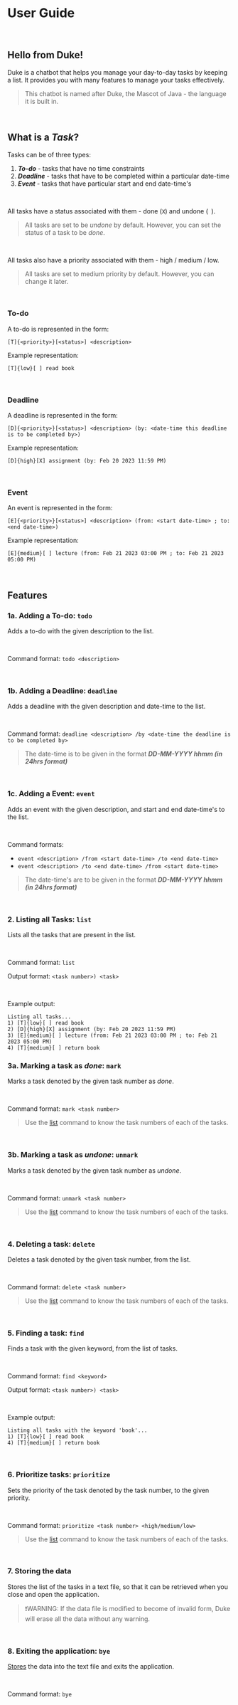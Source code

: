 # User Guide

<br>

## Hello from Duke!
Duke is a chatbot that helps you manage your day-to-day tasks by keeping a list.
It provides you with many features to manage your tasks effectively.
> This chatbot is named after Duke, the Mascot of Java - the language it is built in.

<br>

## What is a **_Task_**?
Tasks can be of three types:
1. **_To-do_** - tasks that have no time constraints
2. **_Deadline_** - tasks that have to be completed within a particular date-time
3. **_Event_** - tasks that have particular start and end date-time's

<br>

All tasks have a status associated with them - done (`X`) and undone (` `).
> All tasks are set to be _undone_ by default. However, you can set the status of a task to be _done_.

<br>

All tasks also have a priority associated with them - high / medium / low.
> All tasks are set to medium priority by default. However, you can change it later.

<br>

### To-do
A to-do is represented in the form:
```
[T]{<priority>}[<status>] <description>
```

Example representation:
```
[T]{low}[ ] read book
```

<br>

### Deadline
A deadline is represented in the form:
```
[D]{<priority>}[<status>] <description> (by: <date-time this deadline is to be completed by>)
```

Example representation:
```
[D]{high}[X] assignment (by: Feb 20 2023 11:59 PM)
```

<br>

### Event
An event is represented in the form:
```
[E]{<priority>}[<status>] <description> (from: <start date-time> ; to: <end date-time>)
```

Example representation:
```
[E]{medium}[ ] lecture (from: Feb 21 2023 03:00 PM ; to: Feb 21 2023 05:00 PM)
```


<br>


## Features

### 1a. Adding a To-do: `todo`
Adds a to-do with the given description to the list.

<br>

Command format: `todo <description>`

<br>

### 1b. Adding a Deadline: `deadline`
Adds a deadline with the given description and date-time to the list.

<br>

Command format: `deadline <description> /by <date-time the deadline is to be completed by>`

> The date-time is to be given in the format _**DD-MM-YYYY hhmm (in 24hrs format)**_

<br>

### 1c. Adding a Event: `event`
Adds an event with the given description, and start and end date-time's to the list.

<br>

Command formats:
- `event <description> /from <start date-time> /to <end date-time>`
- `event <description> /to <end date-time> /from <start date-time>`

> The date-time's are to be given in the format _**DD-MM-YYYY hhmm (in 24hrs format)**_

<br>

### 2. Listing all Tasks: `list`
Lists all the tasks that are present in the list.

<br>

Command format: `list`

Output format: `<task number>) <task>`

<br>

Example output:
```
Listing all tasks...
1) [T]{low}[ ] read book
2) [D]{high}[X] assignment (by: Feb 20 2023 11:59 PM)
3) [E]{medium}[ ] lecture (from: Feb 21 2023 03:00 PM ; to: Feb 21 2023 05:00 PM)
4) [T]{medium}[ ] return book
```

### 3a. Marking a task as _done_: `mark`
Marks a task denoted by the given task number as _done_.

<br>

Command format: `mark <task number>`
> Use the [list](#2-listing-all-tasks-list) command to know the task numbers of each of the tasks.

<br>

### 3b. Marking a task as _undone_: `unmark`
Marks a task denoted by the given task number as _undone_.

<br>

Command format: `unmark <task number>`
> Use the [list](#2-listing-all-tasks-list) command to know the task numbers of each of the tasks.

<br>

### 4. Deleting a task: `delete`
Deletes a task denoted by the given task number, from the list.

<br>

Command format: `delete <task number>`
> Use the [list](#2-listing-all-tasks-list) command to know the task numbers of each of the tasks.

<br>

### 5. Finding a task: `find`
Finds a task with the given keyword, from the list of tasks.

<br>

Command format: `find <keyword>`

Output format: `<task number>) <task>`

<br>

Example output:
```
Listing all tasks with the keyword 'book'...
1) [T]{low}[ ] read book
4) [T]{medium}[ ] return book
```

<br>

### 6. Prioritize tasks: `prioritize`
Sets the priority of the task denoted by the task number, to the given priority.

<br>

Command format: `prioritize <task number> <high/medium/low>`
> Use the [list](#2-listing-all-tasks-list) command to know the task numbers of each of the tasks.

<br>

### 7. Storing the data
Stores the list of the tasks in a text file, so that it can be retrieved when you close and open the application.

> ❗WARNING: If the data file is modified to become of invalid form, Duke will erase all the data without any warning.

<br>

### 8. Exiting the application: `bye`
[Stores](#7-storing-the-tasks) the data into the text file and exits the application.

<br>

Command format: `bye`
